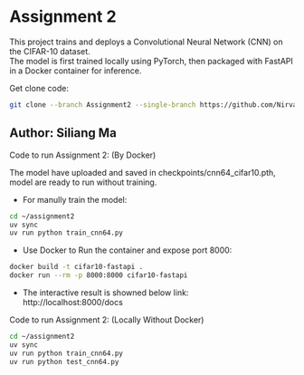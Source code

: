 # Assignment 2

This project trains and deploys a Convolutional Neural Network (CNN) on the CIFAR-10 dataset.  
The model is first trained locally using PyTorch, then packaged with FastAPI in a Docker container for inference.

Get clone code:  
```bash
git clone --branch Assignment2 --single-branch https://github.com/NirvanaMa/APAN5560_sps_genai.git
```

## Author: Siliang Ma
   
Code to run Assignment 2:  (By Docker)  

The model have uploaded and saved in checkpoints/cnn64_cifar10.pth, model are ready to run without training.
  
* For manully train the model:
```bash
cd ~/assignment2
uv sync
uv run python train_cnn64.py
``` 

* Use Docker to Run the container and expose port 8000:  
```bash
docker build -t cifar10-fastapi .
docker run --rm -p 8000:8000 cifar10-fastapi
```
  
* The interactive result is showned below link:  
http://localhost:8000/docs


Code to run Assignment 2:  (Locally Without Docker)  
```bash
cd ~/assignment2
uv sync
uv run python train_cnn64.py
uv run python test_cnn64.py
``` 


  
